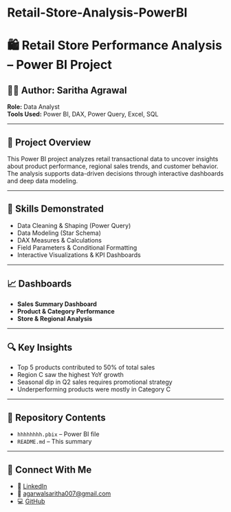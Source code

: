 # Retail-Store-Analysis-PowerBI

# 🛍️ Retail Store Performance Analysis – Power BI Project

## 👩‍💻 Author: Saritha Agrawal
**Role:** Data Analyst  
**Tools Used:** Power BI, DAX, Power Query, Excel, SQL

---

## 📌 Project Overview
This Power BI project analyzes retail transactional data to uncover insights about product performance, regional sales trends, and customer behavior. The analysis supports data-driven decisions through interactive dashboards and deep data modeling.

---

## 🧠 Skills Demonstrated
- Data Cleaning & Shaping (Power Query)
- Data Modeling (Star Schema)
- DAX Measures & Calculations
- Field Parameters & Conditional Formatting
- Interactive Visualizations & KPI Dashboards

---

## 📈 Dashboards
- **Sales Summary Dashboard**
- **Product & Category Performance**
- **Store & Regional Analysis**

---

## 🔍 Key Insights
- Top 5 products contributed to 50% of total sales
- Region C saw the highest YoY growth
- Seasonal dip in Q2 sales requires promotional strategy
- Underperforming products were mostly in Category C

---

## 📁 Repository Contents
- `hhhhhhhh.pbix` – Power BI file
- `README.md` – This summary

---

## 🔗 Connect With Me
- 💼 [LinkedIn](https://linkedin.com/in/saritha-agrawal)
- 📧 agarwalsaritha007@gmail.com
- 💻 [GitHub](https://github.com/SarithaAgrawal)
